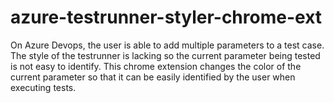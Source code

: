 # azure-testrunner-styler-chrome-ext

On Azure Devops, the user is able to add multiple parameters to a test case. The style of the testrunner is lacking so the current parameter being tested is not easy to identify. This chrome extension changes the color of the current parameter so that it can be easily identified by the user when executing tests.  
